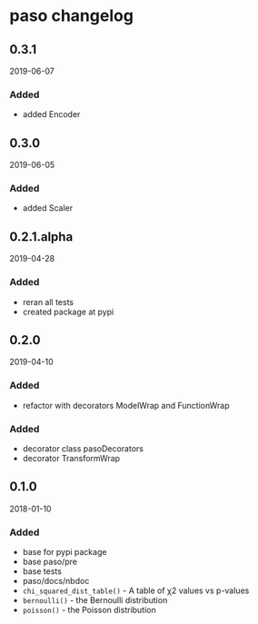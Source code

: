 # paso changelog

## 0.3.1

2019-06-07

### Added
- added Encoder

## 0.3.0

2019-06-05

### Added
- added Scaler

## 0.2.1.alpha

2019-04-28

### Added
- reran all tests
- created package at pypi

## 0.2.0

2019-04-10

### Added

- refactor with decorators ModelWrap and FunctionWrap

### Added

- decorator class pasoDecorators
- decorator TransformWrap

## 0.1.0

2018-01-10

### Added

- base for pypi package
- base paso/pre
- base tests
- paso/docs/nbdoc
- `chi_squared_dist_table()` - A table of χ2 values vs p-values
- `bernoulli()` - the Bernoulli distribution
- `poisson()` - the Poisson distribution